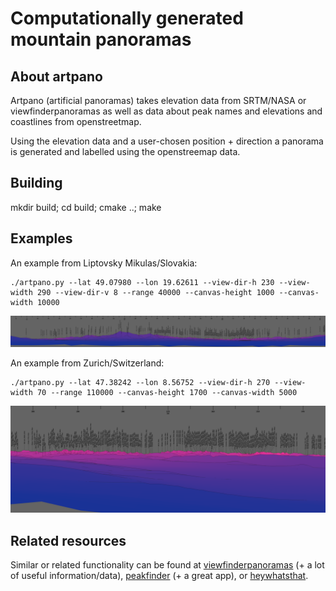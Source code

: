 
# Computationally generated mountain panoramas

## About artpano

Artpano (artificial panoramas) takes elevation data from SRTM/NASA or
viewfinderpanoramas as well as data about peak names and elevations and
coastlines from openstreetmap.

Using the elevation data and a user-chosen position + direction a panorama is
generated and labelled using the openstreemap data.

## Building

mkdir build; cd build; cmake ..; make

## Examples

An example from Liptovsky Mikulas/Slovakia:
```
./artpano.py --lat 49.07980 --lon 19.62611 --view-dir-h 230 --view-width 290 --view-dir-v 8 --range 40000 --canvas-height 1000 --canvas-width 10000
```
![alt text](examples/190205-liptovski-mikulas.png)

An example from Zurich/Switzerland:
```
./artpano.py --lat 47.38242 --lon 8.56752 --view-dir-h 270 --view-width 70 --range 110000 --canvas-height 1700 --canvas-width 5000
```

![alt text](examples/190205_zurich.png)

## Related resources

Similar or related functionality can be found at [viewfinderpanoramas](http://viewfinderpanoramas.org)
(+ a lot of useful information/data), [peakfinder](https://www.peakfinder.org) (+ a great app),
or [heywhatsthat](http://www.heywhatsthat.com).

